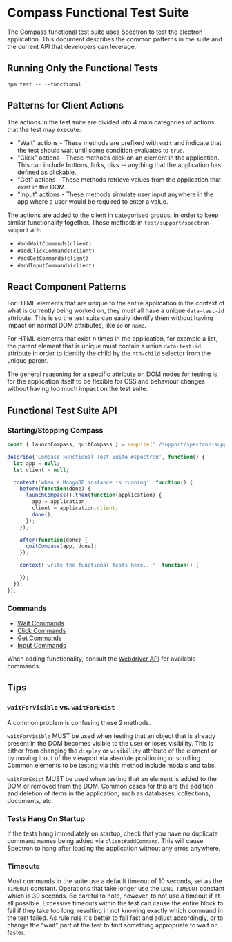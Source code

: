 # Compass Functional Test Suite

The Compass functional test suite uses Spectron to test the electron
application. This document describes the common patterns in the suite and
the current API that developers can leverage.

## Running Only the Functional Tests

```shell
npm test -- --functional
```

## Patterns for Client Actions

The actions in the test suite are divided into 4 main categories of
actions that the test may execute:

- "Wait" actions - These methods are prefixed with `wait` and indicate that
    the test should wait until some condition evaluates to `true`.
- "Click" actions - These methods click on an element in the application.
    This can include buttons, links, divs -- anything that the application
    has defined as clickable.
- "Get" actions - These methods retrieve values from the application that
    exist in the DOM.
- "Input" actions - These methods simulate user input anywhere in the app
    where a user would be required to enter a value.

The actions are added to the client in categorised groups, in order to
keep similar functionality together. These methods in `test/support/spectron-support` are:

- `#addWaitCommands(client)`
- `#addClickCommands(client)`
- `#addGetCommands(client)`
- `#addInputCommands(client)`

## React Component Patterns

For HTML elements that are unique to the entire application in the context
of what is currently being worked on, they must all have a unique `data-test-id`
attribute. This is so the test suite can easily identify them without having
impact on normal DOM attributes, like `id` or `name`.

For HTML elements that exist *n* times in the application, for example a list,
the parent element that is unique must contain a uniue `data-test-id` attribute
in order to identify the child by the `nth-child` selector from the unique parent.

The general reasoning for a specific attribute on DOM nodes for testing is for
the application itself to be flexible for CSS and behaviour changes without
having too much impact on the test suite.

## Functional Test Suite API

### Starting/Stopping Compass

```javascript
const { launchCompass, quitCompass } = require('./support/spectron-support');

describe('Compass Functional Test Suite #spectron', function() {
  let app = null;
  let client = null;

  context('when a MongoDB instance is running', function() {
    before(function(done) {
      launchCompass().then(function(application) {
        app = application;
        client = application.client;
        done();
      });
    });

    after(function(done) {
      quitCompass(app, done);
    });

    context('write the functional tests here...', function() {

    });
  });
});
```

### Commands

- [Wait Commands](https://github.com/10gen/compass/blob/master/test/support/spectron-support.js#L44)
- [Click Commands](https://github.com/10gen/compass/blob/master/test/support/spectron-support.js#L232)
- [Get Commands](https://github.com/10gen/compass/blob/master/test/support/spectron-support.js#L545)
- [Input Commands](https://github.com/10gen/compass/blob/master/test/support/spectron-support.js#L757)

When adding functionality, consult the [Webdriver API](http://webdriver.io/api.html) for available
commands.

## Tips

### `waitForVisible` vs. `waitForExist`

A common problem is confusing these 2 methods.

`waitForVisible` MUST be used when testing that an object that is already present
in the DOM becomes visible to the user or loses visibility. This is either from
changing the `display` or `visibility` attribute of the element or by moving it
out of the viewport via absolute positioning or scrolling. Common elements to
be testing via this method include modals and tabs.

`waitForExist` MUST be used when testing that an element is added to the DOM or
removed from the DOM. Common cases for this are the addition and deletion of
items in the application, such as databases, collections, documents, etc.

### Tests Hang On Startup

If the tests hang immediately on startup, check that you have no duplicate command
names being added via `client#addCommand`. This will cause Spectron to hang after
loading the application without any erros anywhere.

### Timeouts

Most commands in the suite use a default timeout of 10 seconds, set as the
`TIMEOUT` constant. Operations that take longer use the `LONG_TIMEOUT` constant
which is 30 seconds. Be careful to note, however, to not use a timeout if at
all possible. Excessive timeouts within the test can cause the entire block
to fail if they take too long, resulting in not knowing exactly which command
in the test failed. As rule rule it's better to fail fast and adjust accordingly,
or to change the "wait" part of the test to find something appropriate to wait
on faster.
